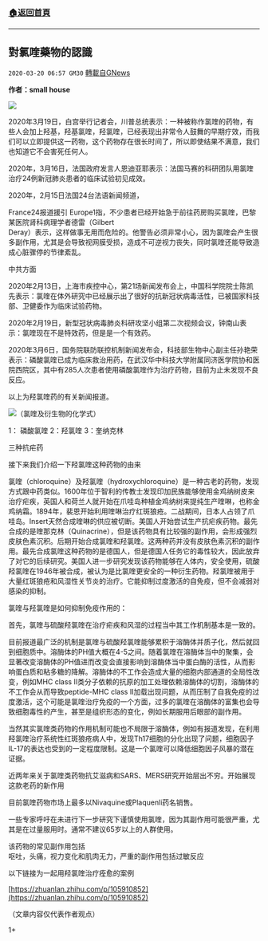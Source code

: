 ###  [:house:返回首頁](https://github.com/ourhimalayas/txt)
---

## 對氯喹藥物的認識
`2020-03-20 06:57 GM30` [轉載自GNews](https://gnews.org/zh-hant/145940/)

**作者：small house**

![](https://s3-ap-northeast-1.amazonaws.com/news.guo.offload.media/wp-content/uploads/2020/03/20064412/1-1-27.jpg)

2020年3月19日，白宫举行记者会，川普总统表示：一种被称作氯喹的药物，有些人会加上羟基，羟基氯喹，羟氯喹，已经表现出非常令人鼓舞的早期疗效，而我们可以立即提供这一药物，这个药物存在很长时间了，所以即使结果不满意，我们也知道它不会害死任何人。

2020年，3月16日，法国政府发言人恩迪亚耶表示：法国马赛的科研团队用氯喹治疗24例新冠肺炎患者的临床试验初见成效。

2020年，2月15日法国24台法语新闻频道，

France24报道援引 Europe1指，不少患者已经开始急于前往药房购买氯喹，巴黎某医院肾科病理学者德雷（Gilbert<br>Deray）表示，这样做事无用而危险的。他警告必须非常小心，因为氯喹会产生很多副作用，尤其是会导致视网膜受损，造成不可逆视力丧失，同时氯喹还能导致造成心脏骤停的节律紊乱。

中共方面

2020年2月13日，上海市疾控中心，第21场新闻发布会上，中国科学院院士陈凯先表示：氯喹在体外研究中已经展示出了很好的抗新冠状病毒活性，已被国家科技部、卫健委作为临床试验药物。

2020年2月19日，新型冠状病毒肺炎科研攻坚小组第二次视频会议，钟南山表示：氯喹现在不是特效药，但是是一个有效药。

2020年3月6日，国务院联防联控机制新闻发布会，科技部生物中心副主任孙艳荣表示：磷酸氯喹已成为临床救治用药，在武汉华中科技大学附属同济医学院协和医院西院区，其中有285人次患者使用磷酸氯喹作为治疗药物，目前为止未发现不良反应。

以上为羟氯喹药的有关新闻报道。

![](https://s3-ap-northeast-1.amazonaws.com/news.guo.offload.media/wp-content/uploads/2020/03/20064356/2-4-13.jpg)（氯喹及衍生物的化学式）

1： 磷酸氯喹 2：羟氯喹 3：奎纳克林

三种抗疟药

接下来我们介绍一下羟氯喹这种药物的由来

氯喹（chloroquine）及羟氯喹（hydroxychloroquine）是一种古老的药物，发现方式跟中药类似。1600年位于智利的传教士发现印加民族能够使用金鸡纳树皮来治疗疟疾，英国人和荷兰人就开始在爪哇岛种植金鸡纳树来提纯生产喹啉，也称金鸡纳霜。1894年，裴恩开始利用喹啉治疗红斑狼疮。二战期间，日本人占领了爪哇岛。Insert天然合成喹啉的供应被切断。美国人开始尝试生产抗疟疾药物。最先合成的是喹那克林（Quinacrine），但是该药物具有比较强的副作用，会形成强烈皮肤色素沉积。后期开始合成氯喹和羟氯喹。这两种药并没有皮肤色素沉积的副作用。最先合成氯喹这种药物的是德国人，但是德国人任务它的毒性较大，因此放弃了对它的后续研究。美国人进一步研究发现该药物能够在人体内，安全使用，硫酸羟氯喹在1946年被合成，被认为是比氯喹更安全的一种衍生药物。羟氯喹被用于大量红斑狼疮和风湿性关节炎的治疗。它能抑制过度激活的自免疫，但不会减弱对感染的抑制。

氯喹与羟氯喹是如何抑制免疫作用的：

首先，氯喹与硫酸羟氯喹在治疗疟疾和风湿的过程当中其工作机制基本是一致的。

目前报道最广泛的机制是氯喹与硫酸羟氯喹能够累积于溶酶体并质子化，然后就回到细胞质中。溶酶体的PH值大概在4-5之间。随着氯喹在溶酶体当中的聚集，会显著改变溶酶体的PH值进而改变会直接影响到溶酶体当中蛋白酶的活性，从而影响蛋白质和粘多糖的降解。溶酶体的不工作会造成大量的细胞内部通道的全局性改变，例如MHC class II类分子依赖的抗原的加工处理依赖溶酶体的切割，溶酶体的不工作会从而导致peptide-MHC class II加载出现问题，从而压制了自我免疫的过度激活，这个可能是氯喹治疗免疫的一个方面，过多的氯喹在溶酶体的富集也会导致细胞毒性的产生，甚至是组织形态的变化，例如长期服用后眼部的副作用。

当然其实氯喹类药物的作用机制可能也不局限于溶酶体，例如有报道发现，在利用羟氯喹治疗系统性红斑狼疮病人中，发现Th17细胞的分化出现了问题，细胞因子IL-17的表达也受到的一定程度限制。这是一个氯喹可以降低细胞因子风暴的潜在证据。

近两年来关于氯喹类药物抗艾滋病和SARS、MERS研究开始层出不穷。开始展现这款老药的新作用

目前氯喹药物市场上最多以Nivaquine或Plaquenli药名销售。

一些专家呼吁在未进行下一步研究下谨慎使用氯喹，因为其副作用可能很严重，尤其是在过量服用时。通常不建议65岁以上的人群使用。

该药物的常见副作用包括<br>呕吐，头痛，视力变化和肌肉无力，严重的副作用包括过敏反应

以下链接为一起用羟氯喹治疗痊愈的案例

[https://zhuanlan.zhihu.com/p/105910852](https://zhuanlan.zhihu.com/p/105910852)

（文章内容仅代表作者观点）

1+
